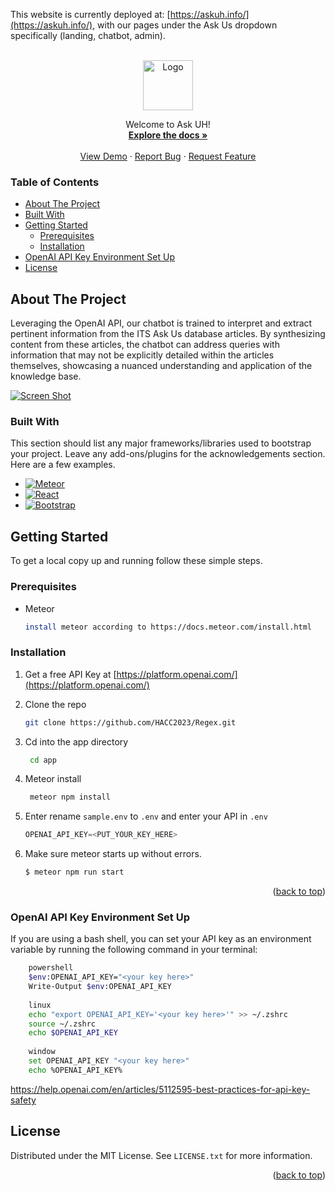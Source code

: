 This website is currently deployed at: [https://askuh.info/](https://askuh.info/), with our pages under the Ask Us dropdown specifically (landing, chatbot, admin).

<!-- PROJECT LOGO -->
<br />
<div align="center">
  
<img src="https://regex-ics314.github.io/docs/logo.png" alt="Logo" width="80" height="80">


  <p align="center">
    Welcome to Ask UH!
    <br />
    <a href="#"><strong>Explore the docs »</strong></a>
    <br />
    <br />
    <a href="https://askus.info">View Demo</a>
    ·
    <a href="https://github.com/HACC2023/Regex/issues">Report Bug</a>
    ·
    <a href="https://github.com/HACC2023/Regex/issues">Request Feature</a>
  </p>
</div>

### Table of Contents

* [About The Project](#about-the-project)
* [Built With](#built-with)
* [Getting Started](#getting-started)
    * [Prerequisites](#prerequisites)
    * [Installation](#installation)
* [OpenAI API Key Environment Set Up](#openai-api-key-environment-set-up)
* [License](#license)

<!-- ABOUT THE PROJECT -->
## About The Project
Leveraging the OpenAI API, our chatbot is trained to interpret and extract pertinent information from the ITS Ask Us database articles. By synthesizing content from these articles, the chatbot can address queries with information that may not be explicitly detailed within the articles themselves, showcasing a nuanced understanding and application of the knowledge base.

[![Screen Shot](https://regex-ics314.github.io/docs/landing.png)](https://askuh.info)


### Built With

This section should list any major frameworks/libraries used to bootstrap your project. Leave any add-ons/plugins for the acknowledgements section. Here are a few examples.

* [![Meteor][Meteor.com]][Meteor-url]
* [![React][React.js]][React-url]
* [![Bootstrap][Bootstrap.com]][Bootstrap-url]


<!-- GETTING STARTED -->
## Getting Started

To get a local copy up and running follow these simple steps.


### Prerequisites

* Meteor
  ```sh
  install meteor according to https://docs.meteor.com/install.html
  ```
### Installation

1. Get a free API Key at [https://platform.openai.com/](https://platform.openai.com/)
2. Clone the repo
   ```sh
   git clone https://github.com/HACC2023/Regex.git
   ```
3. Cd into the app directory
   ```sh
    cd app
   ```
4. Meteor install
    ```sh
     meteor npm install
    ```

4. Enter rename `sample.env` to `.env` and enter your API in `.env`
   ```js
   OPENAI_API_KEY=<PUT_YOUR_KEY_HERE>
   ```
5. Make sure meteor starts up without errors.
    ```bash
    $ meteor npm run start
    ```
<p align="right">(<a href="#readme-top">back to top</a>)</p>



### OpenAI API Key Environment Set Up
If you are using a bash shell, you can set your API key as an environment variable by running the following command in your terminal:

```sh
    powershell
    $env:OPENAI_API_KEY="<your key here>"
    Write-Output $env:OPENAI_API_KEY
    
    linux
    echo "export OPENAI_API_KEY='<your key here>'" >> ~/.zshrc
    source ~/.zshrc
    echo $OPENAI_API_KEY
    
    window
    set OPENAI_API_KEY "<your key here>"
    echo %OPENAI_API_KEY%
```
https://help.openai.com/en/articles/5112595-best-practices-for-api-key-safety

<!-- LICENSE -->
## License

Distributed under the MIT License. See `LICENSE.txt` for more information.

<p align="right">(<a href="#readme-top">back to top</a>)</p>

<!-- MARKDOWN LINKS & IMAGES -->
<!-- https://www.markdownguide.org/basic-syntax/#reference-style-links -->
[contributors-shield]: https://img.shields.io/github/contributors/othneildrew/Best-README-Template.svg?style=for-the-badge
[contributors-url]: https://github.com/othneildrew/Best-README-Template/graphs/contributors
[forks-shield]: https://img.shields.io/github/forks/othneildrew/Best-README-Template.svg?style=for-the-badge
[forks-url]: https://github.com/othneildrew/Best-README-Template/network/members
[stars-shield]: https://img.shields.io/github/stars/othneildrew/Best-README-Template.svg?style=for-the-badge
[stars-url]: https://github.com/othneildrew/Best-README-Template/stargazers
[issues-shield]: https://img.shields.io/github/issues/othneildrew/Best-README-Template.svg?style=for-the-badge
[issues-url]: https://github.com/othneildrew/Best-README-Template/issues
[license-shield]: https://img.shields.io/github/license/othneildrew/Best-README-Template.svg?style=for-the-badge
[license-url]: https://github.com/othneildrew/Best-README-Template/blob/master/LICENSE.txt
[linkedin-shield]: https://img.shields.io/badge/-LinkedIn-black.svg?style=for-the-badge&logo=linkedin&colorB=555
[linkedin-url]: https://linkedin.com/in/othneildrew
[product-screenshot]: images/screenshot.png
[Next.js]: https://img.shields.io/badge/next.js-000000?style=for-the-badge&logo=nextdotjs&logoColor=white
[Next-url]: https://nextjs.org/
[React.js]: https://img.shields.io/badge/React-20232A?style=for-the-badge&logo=react&logoColor=61DAFB
[React-url]: https://reactjs.org/
[Vue.js]: https://img.shields.io/badge/Vue.js-35495E?style=for-the-badge&logo=vuedotjs&logoColor=4FC08D
[Vue-url]: https://vuejs.org/
[Angular.io]: https://img.shields.io/badge/Angular-DD0031?style=for-the-badge&logo=angular&logoColor=white
[Angular-url]: https://angular.io/
[Svelte.dev]: https://img.shields.io/badge/Svelte-4A4A55?style=for-the-badge&logo=svelte&logoColor=FF3E00
[Svelte-url]: https://svelte.dev/
[Laravel.com]: https://img.shields.io/badge/Laravel-FF2D20?style=for-the-badge&logo=laravel&logoColor=white
[Laravel-url]: https://laravel.com
[Bootstrap.com]: https://img.shields.io/badge/Bootstrap-563D7C?style=for-the-badge&logo=bootstrap&logoColor=white
[Bootstrap-url]: https://getbootstrap.com
[JQuery.com]: https://img.shields.io/badge/jQuery-0769AD?style=for-the-badge&logo=jquery&logoColor=white
[JQuery-url]: https://jquery.com 
[Meteor.com]: https://img.shields.io/badge/Meteor-DF4A32?style=for-the-badge&logo=meteor&logoColor=white
[Meteor-url]: https://www.meteor.com/
